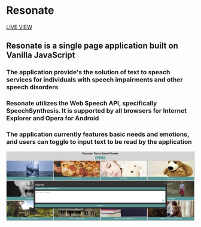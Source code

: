 # Resonate
[LIVE VIEW](https://rosonate-text-to-speech.netlify.app/)
## Resonate is a single page application built on Vanilla JavaScript
### The application provide's the solution of text to speach services for individuals with speech impairments and other speech disorders
### Resonate utilizes the Web Speech API, specifically SpeechSynthesis. It is supported by all browsers  for Internet Explorer and Opera for Android
### The application currently features basic needs and emotions, and users can toggle to input text to be read by the application
![](img/Resonate.PNG)
